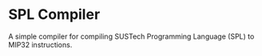# SPL Compiler

A simple compiler for compiling SUSTech Programming Language (SPL) to MIP32 instructions.
